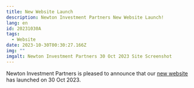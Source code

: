 ```yaml
---
title: New Website Launch
description: Newton Investment Partners New Website Launch!
lang: en
id: 20231030A
tags:
  - Website
date: 2023-10-30T00:30:27.166Z
img: ""
imgalt: Newton Investment Partners 30 Oct 2023 Site Screenshot
---
```

Newton Investment Partners is pleased to announce that our [new website](https://newtoninvestment.jp) has launched on 30 Oct 2023.